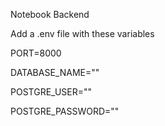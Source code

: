Notebook Backend

Add a .env file with these variables

PORT=8000

DATABASE_NAME=""

POSTGRE_USER=""

POSTGRE_PASSWORD=""



